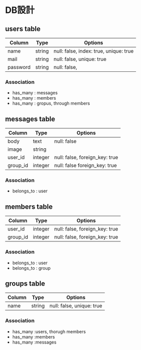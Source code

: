 # DB設計
## users table

| Column     | Type        | Options                                |
|------------|-------------|----------------------------------------|
| name       | string      | null: false, index: true, unique: true |
| mail       | string      | null: false, unique: true              |
| password   | string      | null: false,                           |

### Association

 - has_many : messages
 - has_many : members
 - has_many : gropus, through members


## messages table

| Column     | Type        | Options                        |
|------------|-------------|--------------------------------|
| body       | text        | null: false                    |
| image      | string      |                                |
| user_id    | integer     | null: false, foreign_key: true |
| group_id   | integer     | null: false  foreign_key: true |

### Association

 - belongs_to : user


## members table

| Column     | Type        | Options                        |
|------------|-------------|--------------------------------|
| user_id    | integer     | null: false, foreign_key: true |
| group_id   | integer     | null: false, foreign_key: true |

### Association

 - belongs_to : user
 - belongs_to : group


## groups table

| Column     | Type        | Options                     |
|------------|-------------|-----------------------------|
| name       | string      | null: false, unique: true   |

### Association

 - has_many :users, thorugh members
 - has_many :members
 - has_many :messages


